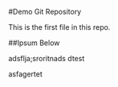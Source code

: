 #Demo Git Repository

This is the first file in this repo.

##Ipsum Below

adsflja;sroritnads dtest

asfagertet